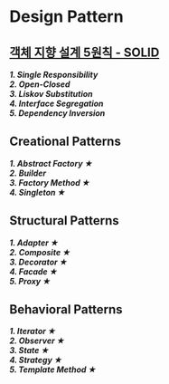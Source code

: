 # Design Pattern

## [객체 지향 설계 5원칙 - SOLID](https://github.com/yunhozz/design-pattern/tree/master/src/_SOLID/solid.md)
***1. Single Responsibility***\
***2. Open-Closed***\
***3. Liskov Substitution***\
***4. Interface Segregation***\
***5. Dependency Inversion***

## Creational Patterns
***1. Abstract Factory ★***\
***2. Builder***\
***3. Factory Method ★***\
***4. Singleton ★***

## Structural Patterns
***1. Adapter ★***\
***2. Composite ★***\
***3. Decorator ★***\
***4. Facade ★***\
***5. Proxy ★***

## Behavioral Patterns
***1. Iterator ★***\
***2. Observer ★***\
***3. State ★***\
***4. Strategy ★***\
***5. Template Method ★***
